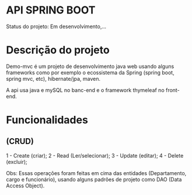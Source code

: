 # <h1>API SPRING BOOT  </h1> 

Status do projeto: Em desenvolvimento,...

# Descrição do projeto

Demo-mvc é um projeto de desenvolvimento java web usando alguns frameworks como por exemplo o ecossistema da Spring (spring boot, spring mvc, etc), hibernate/jpa, maven.

A api usa java e mySQL no banc-end e o framework thymeleaf no front-end.


# Funcionalidades <h2>(CRUD) </h2>
1 - Create (criar);
2 - Read (Ler/selecionar);
3 - Update (editar);
4 - Delete (excluir);

Obs: Essas operações foram feitas em cima das entidades (Departamento, cargo e funcionário), usando alguns padrões de projeto como DAO (Data Access Object).
